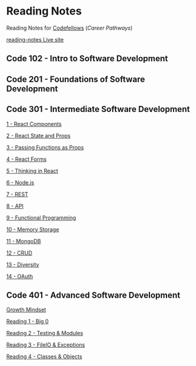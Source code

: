 # Reading Notes

Reading Notes for [Codefellows](https://codefellows.github.io/common_curriculum/prep_work/Setup_Readings) (_Career Pathways_)

[reading-notes Live site](https://idcargill.github.io/reading-notes/)

## Code 102 - Intro to Software Development

## Code 201 - Foundations of Software Development

## Code 301 - Intermediate Software Development

[1 - React Components](https://idcargill.github.io/reading-notes/Code301/Read01_ReactComponents)

[2 - React State and Props](https://idcargill.github.io/reading-notes/Code301/Read02_State_Props)

[3 - Passing Functions as Props](https://idcargill.github.io/reading-notes/Code301/Read03_Passing_Props)

[4 - React Forms](https://idcargill.github.io/reading-notes/Code301/Read04_React_Forms)

[5 - Thinking in React](https://idcargill.github.io/reading-notes/Code301/Read05_Thinking_React)

[6 - Node.js](https://idcargill.github.io/reading-notes/Code301/Read06_Node)

[7 - REST](https://idcargill.github.io/reading-notes/Code301/Read07_REST)

[8 - API](https://idcargill.github.io/reading-notes/Code301/Read08_API)

[9 - Functional Programming](https://idcargill.github.io/reading-notes/Code301/Read09_Functional_Programming)

[10 - Memory Storage](https://idcargill.github.io/reading-notes/Code301/Read10_Memory_Storage)

[11 - MongoDB](https://idcargill.github.io/reading-notes/Code301/Read11_MongoDB)

[12 - CRUD](https://idcargill.github.io/reading-notes/Code301/Read12_CRUD)

[13 - Diversity](https://idcargill.github.io/reading-notes/Code301/Read13_Diversity)

[14 - OAuth](https://idcargill.github.io/reading-notes/Code301/Read14_OAuth)

## Code 401 - Advanced Software Development

[Growth Mindset](https://idcargill.github.io/reading-notes/Code401/Read00_Mindset)

[Reading 1 - Big 0](https://idcargill.github.io/reading-notes/Code401/Read01)

[Reading 2 - Testing & Modules](https://idcargill.github.io/reading-notes/Code401/Read02)

[Reading 3 - FileIO & Exceptions](https://idcargill.github.io/reading-notes/Code401/Read03)

[Reading 4 - Classes & Objects](https://idcargill.github.io/reading-notes/Code401/Read04)

<!-- [Reading 5 - FileIO & Exceptions](https://idcargill.github.io/reading-notes/Code401/Read05)

[Reading 6 - FileIO & Exceptions](https://idcargill.github.io/reading-notes/Code401/Read06)

[Reading 7 - FileIO & Exceptions](https://idcargill.github.io/reading-notes/Code401/Read07)

[Reading 8 - FileIO & Exceptions](https://idcargill.github.io/reading-notes/Code401/Read08)

[Reading 9 - FileIO & Exceptions](https://idcargill.github.io/reading-notes/Code401/Read09)

[Reading 10 - FileIO & Exceptions](https://idcargill.github.io/reading-notes/Code401/Read10)

[Reading 11 - FileIO & Exceptions](https://idcargill.github.io/reading-notes/Code401/Read11)

[Reading 12 - FileIO & Exceptions](https://idcargill.github.io/reading-notes/Code401/Read12)

[Reading 13 - FileIO & Exceptions](https://idcargill.github.io/reading-notes/Code401/Read13) -->
